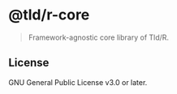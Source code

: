 # @tld/r-core

> Framework-agnostic core library of Tld/R.

## License

GNU General Public License v3.0 or later.
